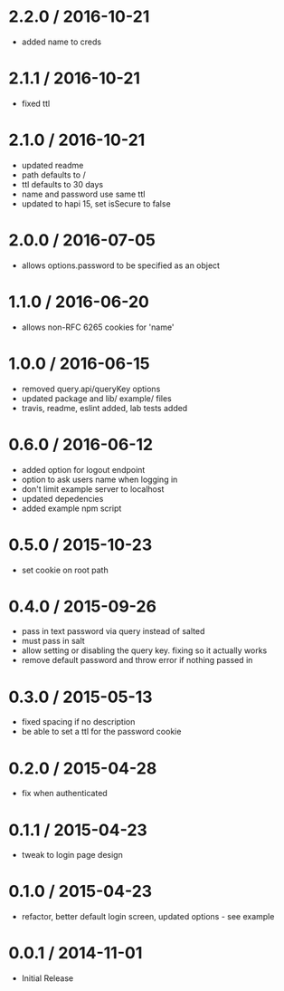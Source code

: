 
2.2.0 / 2016-10-21
==================

  * added name to creds

2.1.1 / 2016-10-21
==================

  * fixed ttl

2.1.0 / 2016-10-21
==================

  * updated readme
  * path defaults to /
  * ttl defaults to 30 days
  * name and password use same ttl
  * updated to hapi 15, set isSecure to false

2.0.0 / 2016-07-05
==================

  * allows options.password to be specified as an object

1.1.0 / 2016-06-20
==================

  * allows non-RFC 6265 cookies for 'name'

1.0.0 / 2016-06-15
==================

  * removed query.api/queryKey options
  * updated package and lib/ example/ files
  * travis, readme, eslint added, lab tests added

0.6.0 / 2016-06-12
==================

  * added option for logout endpoint
  * option to ask users name when logging in
  * don't limit example server to localhost
  * updated depedencies
  * added example npm script

0.5.0 / 2015-10-23
==================

  * set cookie on root path

0.4.0 / 2015-09-26
==================

  * pass in text password via query instead of salted
  * must pass in salt
  * allow setting or disabling the query key.  fixing so it actually works
  * remove default password and throw error if nothing passed in

0.3.0 / 2015-05-13
==================

  * fixed spacing if no description
  * be able to set a ttl for the password cookie


0.2.0 / 2015-04-28
==================

  * fix when authenticated


0.1.1 / 2015-04-23
==================

  * tweak to login page design


0.1.0 / 2015-04-23
==================

  * refactor, better default login screen, updated options - see example


0.0.1 / 2014-11-01 
==================

  * Initial Release
